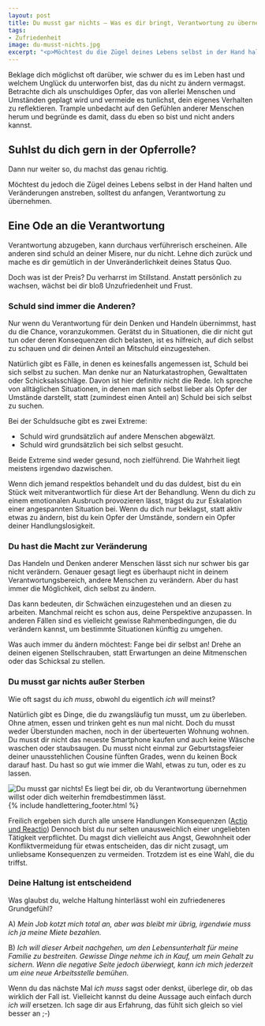 ```yaml
---
layout: post
title: Du musst gar nichts – Was es dir bringt, Verantwortung zu übernehmen
tags:
- Zufriedenheit
image: du-musst-nichts.jpg
excerpt: "<p>Möchtest du die Zügel deines Lebens selbst in der Hand halten und Veränderungen anstreben? Dann solltest du anfangen, Verantwortung zu übernehmen.</p>"
---
```


Beklage dich möglichst oft darüber, wie schwer du es im Leben hast und welchem
Unglück du unterworfen bist, das du nicht zu ändern vermagst. Betrachte
dich als unschuldiges Opfer, das von allerlei Menschen und Umständen
geplagt wird und vermeide es tunlichst, dein eigenes Verhalten zu
reflektieren. Trample unbedacht auf den Gefühlen anderer Menschen herum
und begründe es damit, dass du eben so bist und nicht anders kannst.

## Suhlst du dich gern in der Opferrolle?

Dann nur weiter so, du machst das genau richtig.

Möchtest du jedoch die Zügel deines Lebens selbst in der Hand halten und
Veränderungen anstreben, solltest du anfangen, Verantwortung zu
übernehmen.

## Eine Ode an die Verantwortung

Verantwortung abzugeben, kann durchaus verführerisch erscheinen. Alle
anderen sind schuld an deiner Misere, nur du nicht. Lehne dich zurück
und mache es dir gemütlich in der Unveränderlichkeit deines Status Quo.

Doch was ist der Preis? Du verharrst im Stillstand. Anstatt persönlich
zu wachsen, wächst bei dir bloß Unzufriedenheit und Frust.

### Schuld sind immer die Anderen?

Nur wenn du Verantwortung für dein Denken und Handeln übernimmst, hast
du die Chance, voranzukommen. Gerätst du in Situationen, die dir nicht
gut tun oder deren Konsequenzen dich belasten, ist es hilfreich, auf
dich selbst zu schauen und dir deinen Anteil an Mitschuld
einzugestehen.

Natürlich gibt es Fälle, in denen es keinesfalls angemessen ist, Schuld
bei sich selbst zu suchen. Man denke nur an Naturkatastrophen,
Gewalttaten oder Schicksalsschläge. Davon ist hier definitiv nicht die
Rede. Ich spreche von alltäglichen Situationen, in denen man sich selbst
lieber als Opfer der Umstände darstellt, statt (zumindest einen Anteil
an) Schuld bei sich selbst zu suchen.

Bei der Schuldsuche gibt es zwei Extreme:

-   Schuld wird grundsätzlich auf andere Menschen abgewälzt.
-   Schuld wird grundsätzlich bei sich selbst gesucht.

Beide Extreme sind weder gesund, noch zielführend. Die Wahrheit liegt
meistens irgendwo dazwischen.

Wenn dich jemand respektlos behandelt und du das duldest, bist du ein
Stück weit mitverantwortlich für diese Art der Behandlung.
Wenn du dich zu einem emotionalen Ausbruch provozieren lässt, trägst du
zur Eskalation einer angespannten Situation bei.
Wenn du dich nur beklagst, statt aktiv etwas zu ändern, bist du kein
Opfer der Umstände, sondern ein Opfer deiner Handlungslosigkeit.

### Du hast die Macht zur Veränderung

Das Handeln und Denken anderer Menschen lässt sich nur schwer bis gar
nicht verändern. Genauer gesagt liegt es überhaupt nicht in deinem
Verantwortungsbereich, andere Menschen zu verändern. Aber du hast immer
die Möglichkeit, dich selbst zu ändern.

Das kann bedeuten, dir Schwächen einzugestehen und an diesen zu
arbeiten. Manchmal reicht es schon aus, deine Perspektive anzupassen. In
anderen Fällen sind es vielleicht gewisse Rahmenbedingungen, die du
verändern kannst, um bestimmte Situationen künftig zu umgehen.

Was auch immer du ändern möchtest: Fange bei dir selbst an!
Drehe an deinen eigenen Stellschrauben, statt Erwartungen an deine
Mitmenschen oder das Schicksal zu stellen.

### Du musst gar nichts außer Sterben

Wie oft sagst du *ich muss*, obwohl du eigentlich *ich will* meinst?

Natürlich gibt es Dinge, die du zwangsläufig tun musst, um zu überleben.
Ohne atmen, essen und trinken geht es nun mal nicht. Doch du musst weder
Überstunden machen, noch in der überteuerten Wohnung wohnen. Du musst
dir nicht das neueste Smartphone kaufen und auch keine Wäsche waschen
oder staubsaugen. Du musst nicht einmal zur Geburtstagsfeier deiner
unausstehlichen Cousine fünften Grades, wenn du keinen Bock darauf hast.
Du hast so gut wie immer die Wahl, etwas zu tun, oder es zu lassen.

![Du musst gar nichts! Es liegt bei dir, ob du Verantwortung übernehmen willst oder dich weiterhin fremdbestimmen lässt.]({{site.baseurl}}/assets/img/posts/du-musst-nichts.jpg)
{% include handlettering_footer.html %}

Freilich ergeben sich durch alle unsere Handlungen Konsequenzen ([Actio
und Reactio](https://de.wikipedia.org/wiki/Actio_und_Reactio)) Dennoch
bist du nur selten unausweichlich einer ungeliebten Tätigkeit
verpflichtet. Du magst dich vielleicht aus Angst, Gewohnheit oder
Konfliktvermeidung für etwas entscheiden, das dir nicht zusagt, um
unliebsame Konsequenzen zu vermeiden. Trotzdem ist es eine Wahl, die du
triffst.

### Deine Haltung ist entscheidend

Was glaubst du, welche Haltung hinterlässt wohl ein zufriedeneres
Grundgefühl?

A) *Mein Job kotzt mich total an, aber was bleibt mir übrig, irgendwie
muss ich ja meine Miete bezahlen.*

B) *Ich will dieser Arbeit nachgehen, um den Lebensunterhalt für meine
Familie zu bestreiten. Gewisse Dinge nehme ich in Kauf, um mein Gehalt
zu sichern. Wenn die negative Seite jedoch überwiegt, kann ich mich
jederzeit um eine neue Arbeitsstelle bemühen.*

Wenn du das nächste Mal *ich muss* sagst oder denkst, überlege dir, ob
das wirklich der Fall ist. Vielleicht kannst du deine Aussage auch
einfach durch *ich will* ersetzen. Ich sage dir aus Erfahrung, das fühlt
sich gleich so viel besser an ;-)
